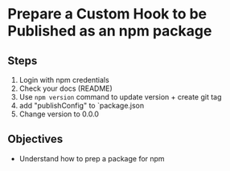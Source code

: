 # Prepare a Custom Hook to be Published as an npm package

## Steps
1. Login with npm credentials
2. Check your docs (README)
3. Use `npm version` command to update version + create git tag
4. add "publishConfig" to `package.json
5. Change version to 0.0.0

## Objectives
- Understand how to prep a package for npm


<!-- Speaker Notes

Change version because next step will use `npm version major` for the first version

 -->